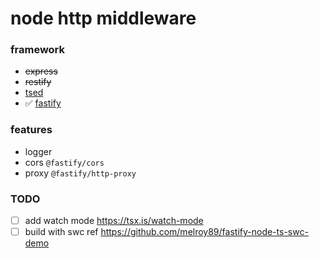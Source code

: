 # node http middleware

### framework

- ~~express~~
- ~~restify~~
- [tsed](https://github.com/tsedio/tsed)
- ✅ [fastify](https://github.com/fastify/fastify)

### features

- logger
- cors `@fastify/cors`
- proxy `@fastify/http-proxy`

### TODO

- [ ] add watch mode
      https://tsx.is/watch-mode
- [ ] build with swc
      ref https://github.com/melroy89/fastify-node-ts-swc-demo
